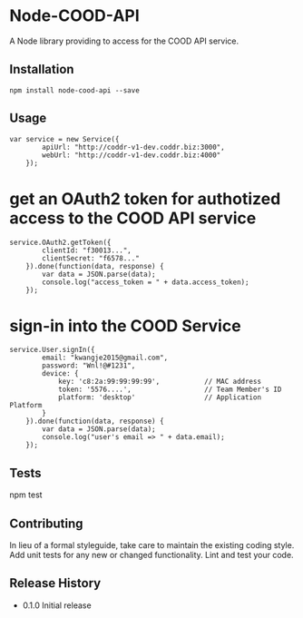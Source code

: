 Node-COOD-API
=========

A Node library providing to access for the COOD API service.

## Installation
```
npm install node-cood-api --save
```
## Usage
```
var service = new Service({
		apiUrl: "http://coddr-v1-dev.coddr.biz:3000",
		webUrl: "http://coddr-v1-dev.coddr.biz:4000"
	});
```
# get an OAuth2 token for authotized access to the COOD API service
```
service.OAuth2.getToken({
        clientId: "f30013...",
        clientSecret: "f6578..."
    }).done(function(data, response) {
        var data = JSON.parse(data);
        console.log("access_token = " + data.access_token);
    });
```
# sign-in into the COOD Service
```
service.User.signIn({
        email: "kwangje2015@gmail.com",
		password: "Wnl!@#1231",
		device: {
		    key: 'c8:2a:99:99:99:99',           // MAC address
			token: '5576....',	                // Team Member's ID
			platform: 'desktop'					// Application Platform
		}
	}).done(function(data, response) {
	    var data = JSON.parse(data);
	    console.log("user's email => " + data.email);
	});
```

## Tests

npm test

## Contributing

In lieu of a formal styleguide, take care to maintain the existing coding style.
Add unit tests for any new or changed functionality. Lint and test your code.

## Release History

* 0.1.0 Initial release
